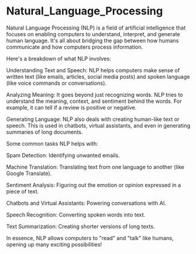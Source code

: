 # Natural_Language_Processing

Natural Language Processing (NLP) is a field of artificial intelligence that focuses on enabling computers to understand, interpret, and generate human language. It's all about bridging the gap between how humans communicate and how computers process information.

Here's a breakdown of what NLP involves:

Understanding Text and Speech: NLP helps computers make sense of written text (like emails, articles, social media posts) and spoken language (like voice commands or conversations).

Analyzing Meaning: It goes beyond just recognizing words. NLP tries to understand the meaning, context, and sentiment behind the words. For example, it can tell if a review is positive or negative.

Generating Language: NLP also deals with creating human-like text or speech. This is used in chatbots, virtual assistants, and even in generating summaries of long documents.

Some common tasks NLP helps with:

Spam Detection: Identifying unwanted emails.

Machine Translation: Translating text from one language to another (like Google Translate).

Sentiment Analysis: Figuring out the emotion or opinion expressed in a piece of text.

Chatbots and Virtual Assistants: Powering conversations with AI.

Speech Recognition: Converting spoken words into text.

Text Summarization: Creating shorter versions of long texts.

In essence, NLP allows computers to "read" and "talk" like humans, opening up many exciting possibilities!
